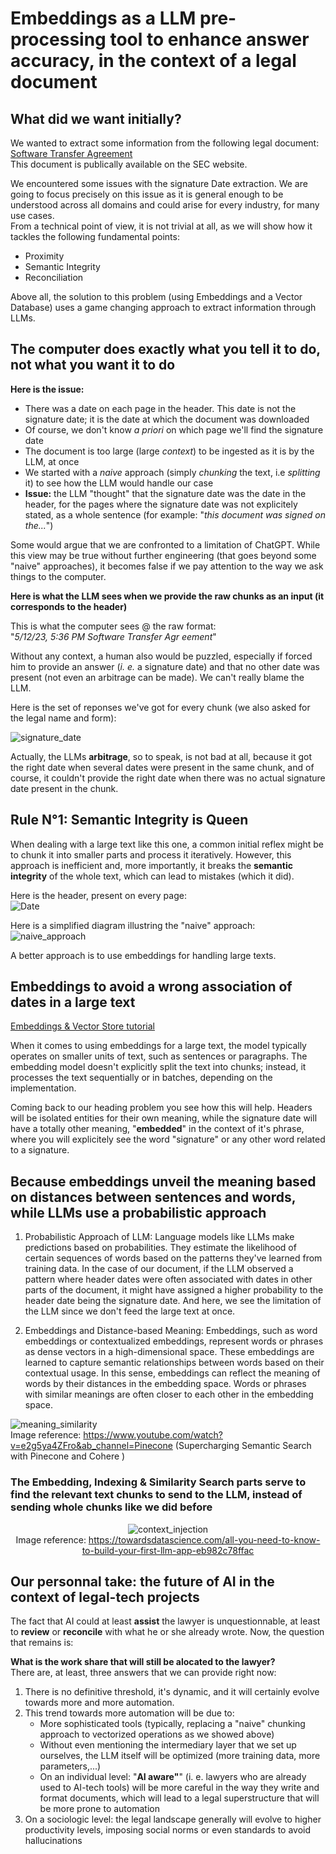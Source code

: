 # Embeddings as a LLM pre-processing tool to enhance answer accuracy, in the context of a legal document  


   
     
## What did we want initially?

We wanted to extract some information from the following legal document: [Software Transfer Agreement](https://github.com/alexnesov/LLMs-and-Agents/blob/main/Use%20Case/Texts/Software%20Transfer%20Agreement.pdf)  
This document is publically available on the SEC website.

We encountered some issues with the signature Date extraction. We are going to focus precisely on this issue as it is general enough to be understood across all domains and could arise for every industry, for many use cases.   
From a technical point of view, it is not trivial at all, as we will show how it tackles the following fundamental points:

- Proximity
- Semantic Integrity
- Reconciliation

Above all, the solution to this problem (using Embeddings and a Vector Database) uses a game changing approach to extract information through LLMs.

## The computer does exactly what you tell it to do, not what you want it to do

**Here is the issue:** 

- There was a date on each page in the header. This date is not the signature date; it is the date at which the document was downloaded
- Of course, we don't know *a priori* on which page we'll find the signature date
- The document is too large (large *context*) to be ingested as it is by the LLM, at once
- We started with a *naive* approach (simply *chunking* the text, i.e *splitting* it) to see how the LLM would handle our case
- **Issue:** the LLM "thought" that the signature date was the date in the header, for the pages where the signature date was not explicitely stated, as a whole sentence (for example: "*this document was signed on the...*")

Some would argue that we are confronted to a limitation of ChatGPT. While this view may be true without further engineering (that goes beyond some "naive" approaches), it becomes false if we pay attention to the way we ask things to the computer.

**Here is what the LLM sees when we provide the raw chunks as an input (it corresponds to the header)**

This is what the computer sees @ the raw format:  
"*5/12/23, 5:36 PM Software Transfer Agr eement*" 

Without any context, a human also would be puzzled, especially if forced him to provide an answer (*i. e.* a signature date) and that no other date was present (not even an arbitrage can be made). We can't really blame the LLM.

Here is the set of reponses we've got for every chunk (we also asked for the legal name and form):

![signature_date](https://raw.githubusercontent.com/alexnesov/LLMs-and-Agents/main/Use%20Case/Diagrams%20%26%20IMGs/sig_date.png)   

Actually, the LLMs **arbitrage**, so to speak, is not bad at all, because it got the right date when several dates were present in the same chunk, and of course, it couldn't provide the right date when there was no actual signature date present in the chunk.


## Rule N°1: Semantic Integrity is Queen

When dealing with a large text like this one, a common initial reflex might be to chunk it into smaller parts and process it iteratively. However, this approach is inefficient and, more importantly, it breaks the **semantic integrity** of the whole text, which can lead to mistakes (which it did).

Here is the header, present on every page:    
![Date](https://raw.githubusercontent.com/alexnesov/LLMs-and-Agents/main/Use%20Case/Diagrams%20%26%20IMGs/date.png)


Here is a simplified diagram illustring the "naive" approach:
![naive_approach](https://raw.githubusercontent.com/alexnesov/LLMs-and-Agents/main/Use%20Case/Diagrams%20%26%20IMGs/chunk.png)    


A better approach is to use embeddings for handling large texts.

## Embeddings to avoid a wrong association of dates in a large text

[Embeddings & Vector Store tutorial](https://towardsdatascience.com/all-you-need-to-know-to-build-your-first-llm-app-eb982c78ffac)


When it comes to using embeddings for a large text, the model typically operates on smaller units of text, such as sentences or paragraphs. The embedding model doesn't explicitly split the text into chunks; instead, it processes the text sequentially or in batches, depending on the implementation.

Coming back to our heading problem you see how this will help. Headers will be isolated entities for their own meaning, while the signature date will have a totally other meaning, "**embedded**" in the context of it's phrase, where you will explicitely see the word "signature" or any other word related to a signature.

## Because embeddings unveil the meaning based on distances between sentences and words, while LLMs use a probabilistic approach

1. Probabilistic Approach of LLM: Language models like LLMs make predictions based on probabilities. They estimate the likelihood of certain sequences of words based on the patterns they've learned from training data. In the case of our document, if the LLM observed a pattern where header dates were often associated with dates in other parts of the document, it might have assigned a higher probability to the header date being the signature date. And here, we see the limitation of the LLM since we don't feed the large text at once.

2. Embeddings and Distance-based Meaning: Embeddings, such as word embeddings or contextualized embeddings, represent words or phrases as dense vectors in a high-dimensional space. These embeddings are learned to capture semantic relationships between words based on their contextual usage. In this sense, embeddings can reflect the meaning of words by their distances in the embedding space. Words or phrases with similar meanings are often closer to each other in the embedding space.



![meaning_similarity](https://raw.githubusercontent.com/alexnesov/LLMs-and-Agents/main/Vector-based%20Information%20Retrieval%20System/meaning_similarity.png)    
Image reference: https://www.youtube.com/watch?v=e2g5ya4ZFro&ab_channel=Pinecone (Supercharging Semantic Search with Pinecone and Cohere
)


### The Embedding, Indexing & Similarity Search parts serve to find the relevant text chunks to send to the LLM, instead of sending whole chunks like we did before

<div style="text-align: center;">

![context_injection](https://raw.githubusercontent.com/alexnesov/LLMs-and-Agents/main/Use%20Case/Diagrams%20%26%20IMGs/context_injection.jpg)  
Image reference: https://towardsdatascience.com/all-you-need-to-know-to-build-your-first-llm-app-eb982c78ffac

</div>


## Our personnal take: the future of AI in the context of legal-tech projects


The fact that AI could at least **assist** the lawyer is unquestionnable, at least to **review** or **reconcile** with what he or she already wrote. 
Now, the question that remains is:  

**What is the work share that will still be alocated to the lawyer?**  
There are, at least, three answers that we can provide right now:
1. There is no definitive threshold, it's dynamic, and it will certainly evolve towards more and more automation.
2. This trend towards more automation will be due to:
    - More sophisticated tools (typically, replacing a "naive" chunking approach to vectorized operations as we showed above)
    - Without even mentioning the intermediary layer that we set up ourselves, the LLM itself will be optimized (more training data, more parameters,...)
    - On an individual level: "**AI aware"**" (i. e. lawyers who are already used to AI-tech tools) will be more careful in the way they write and format documents, which will lead to a legal superstructure that will be more prone to automation
3. On a sociologic level: the legal landscape generally will evolve to higher productivity levels, imposing social norms or even standards to avoid hallucinations
